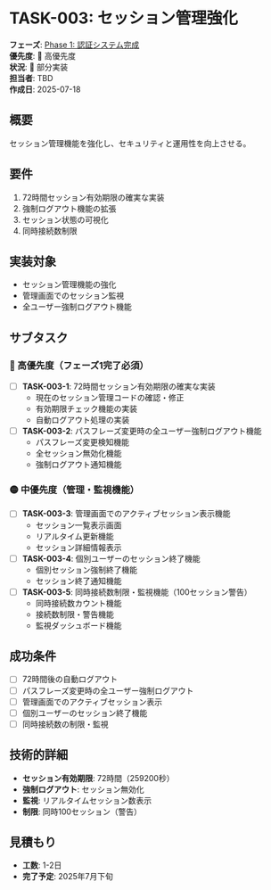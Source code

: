 # TASK-003: セッション管理強化

**フェーズ**: [Phase 1: 認証システム完成](../phases/phase1-authentication.md)  
**優先度**: 🔴 高優先度  
**状況**: 🔄 部分実装  
**担当者**: TBD  
**作成日**: 2025-07-18

## 概要
セッション管理機能を強化し、セキュリティと運用性を向上させる。

## 要件
1. 72時間セッション有効期限の確実な実装
2. 強制ログアウト機能の拡張
3. セッション状態の可視化
4. 同時接続数制限

## 実装対象
- セッション管理機能の強化
- 管理画面でのセッション監視
- 全ユーザー強制ログアウト機能

## サブタスク

### 🔴 高優先度（フェーズ1完了必須）
- [ ] **TASK-003-1**: 72時間セッション有効期限の確実な実装
  - 現在のセッション管理コードの確認・修正
  - 有効期限チェック機能の実装
  - 自動ログアウト処理の実装
- [ ] **TASK-003-2**: パスフレーズ変更時の全ユーザー強制ログアウト機能
  - パスフレーズ変更検知機能
  - 全セッション無効化機能
  - 強制ログアウト通知機能

### 🟡 中優先度（管理・監視機能）
- [ ] **TASK-003-3**: 管理画面でのアクティブセッション表示機能
  - セッション一覧表示画面
  - リアルタイム更新機能
  - セッション詳細情報表示
- [ ] **TASK-003-4**: 個別ユーザーのセッション終了機能
  - 個別セッション強制終了機能
  - セッション終了通知機能
- [ ] **TASK-003-5**: 同時接続数制限・監視機能（100セッション警告）
  - 同時接続数カウント機能
  - 接続数制限・警告機能
  - 監視ダッシュボード機能

## 成功条件
- [ ] 72時間後の自動ログアウト
- [ ] パスフレーズ変更時の全ユーザー強制ログアウト
- [ ] 管理画面でのアクティブセッション表示
- [ ] 個別ユーザーのセッション終了機能
- [ ] 同時接続数の制限・監視

## 技術的詳細
- **セッション有効期限**: 72時間（259200秒）
- **強制ログアウト**: セッション無効化
- **監視**: リアルタイムセッション数表示
- **制限**: 同時100セッション（警告）

## 見積もり
- **工数**: 1-2日
- **完了予定**: 2025年7月下旬